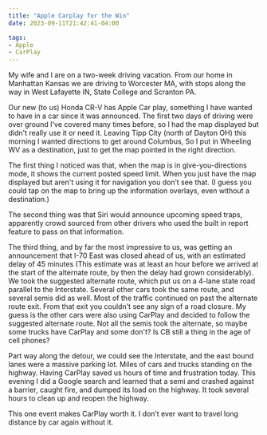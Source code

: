 ```yaml
---
title: "Apple Carplay for the Win"
date: 2023-09-11T21:42:41-04:00

tags:
- Apple
- CarPlay
---
```

My wife and I are on a two-week driving vacation. From our home in Manhattan Kansas we are driving
to Worcester MA, with stops along the way in West Lafayette IN, State College and Scranton PA.

Our new (to us) Honda CR-V has Apple Car play, something I have wanted to have in a car since it was
announced. The first two days of driving were over ground I've covered many times before, so I had
the map displayed but didn't really use it or need it. Leaving Tipp City (north of Dayton OH) this
morning I wanted directions to get around Columbus, So I put in Wheeling WV as a destination, just
to get the map pointed in the right direction.

The first thing I noticed was that, when the map is in give-you-directions mode, it shows the
current posted speed limit. When you just have the map displayed but aren't using it for navigation
you don’t see that. (I guess you could tap on the map to bring up the information overlays, even
without a destination.)

The second thing was that Siri would announce upcoming speed traps, apparently crowd sourced from
other drivers who used the built in report feature to pass on that information.

The third thing, and by far the most impressive to us, was getting an announcement that I-70 East
was closed ahead of us, with an estimated delay of 45 minutes (This estimate was at least an hour
before we arrived at the start of the alternate route, by then the delay had grown considerably).
We took the suggested alternate route, which put us on a 4-lane state road parallel to the Interstate.
Several other cars took the same route, and several semis did as well. Most of the traffic
continued on past the alternate route exit. From that exit you couldn't see any sign of a road
closure. My guess is the other cars were also using CarPlay and decided to follow the suggested
alternate route. Not all the semis took the alternate, so maybe some trucks have CarPlay and
some don't? Is CB still a thing in the age of cell phones?

Part way along the detour, we could see the Interstate, and the east bound lanes were a massive
parking lot. Miles of cars and trucks standing on the highway. Having CarPlay saved us hours of time
and frustration today. This evening I did a Google search and learned that a semi and crashed
against a barrier, caught fire, and dumped its load on the highway. It took several hours to clean
up and reopen the highway.

This one event makes CarPlay worth it. I don’t ever want to travel long distance by car again
without it.
